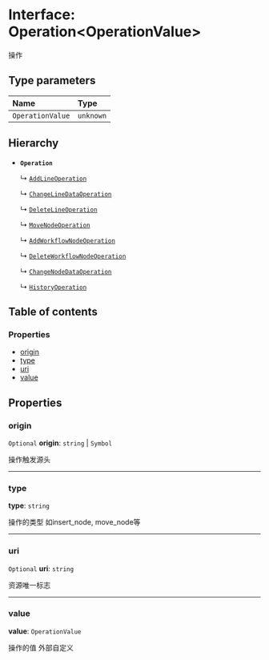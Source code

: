# Interface: Operation\<OperationValue>

操作

## Type parameters

| Name | Type |
| :------ | :------ |
| `OperationValue` | `unknown` |

## Hierarchy

* **`Operation`**

  ↳ [`AddLineOperation`](/en/auto-docs/free-history-plugin/interfaces/AddLineOperation.md)

  ↳ [`ChangeLineDataOperation`](/en/auto-docs/free-history-plugin/interfaces/ChangeLineDataOperation.md)

  ↳ [`DeleteLineOperation`](/en/auto-docs/free-history-plugin/interfaces/DeleteLineOperation.md)

  ↳ [`MoveNodeOperation`](/en/auto-docs/free-history-plugin/interfaces/MoveNodeOperation.md)

  ↳ [`AddWorkflowNodeOperation`](/en/auto-docs/free-history-plugin/interfaces/AddWorkflowNodeOperation.md)

  ↳ [`DeleteWorkflowNodeOperation`](/en/auto-docs/free-history-plugin/interfaces/DeleteWorkflowNodeOperation.md)

  ↳ [`ChangeNodeDataOperation`](/en/auto-docs/free-history-plugin/interfaces/ChangeNodeDataOperation.md)

  ↳ [`HistoryOperation`](/en/auto-docs/free-history-plugin/interfaces/HistoryOperation.md)

## Table of contents

### Properties

* [origin](/en/auto-docs/free-history-plugin/interfaces/Operation.md#origin)
* [type](/en/auto-docs/free-history-plugin/interfaces/Operation.md#type)
* [uri](/en/auto-docs/free-history-plugin/interfaces/Operation.md#uri)
* [value](/en/auto-docs/free-history-plugin/interfaces/Operation.md#value)

## Properties

### origin

`Optional` **origin**: `string` | `Symbol`

操作触发源头

***

### type

**type**: `string`

操作的类型 如insert\_node, move\_node等

***

### uri

`Optional` **uri**: `string`

资源唯一标志

***

### value

**value**: `OperationValue`

操作的值 外部自定义
